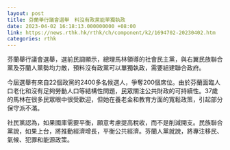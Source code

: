 ```yaml
---
layout: post
title: 芬蘭舉行議會選舉　料沒有政黨能單獨執政
date: 2023-04-02 16:18:13.000000000 +08:00
link: https://news.rthk.hk/rthk/ch/component/k2/1694702-20230402.htm
categories: rthk
---
```


芬蘭舉行議會選舉，選前民調顯示，總理馬林領導的社會民主黨，與右翼民族聯合黨及芬蘭人黨勢均力敵，預料沒有政黨可以單獨執政，需要組建聯合政府。

今屆選舉有來自22個政黨的2400多名候選人，爭奪200個席位。由於芬蘭面臨人口老化和沒有足夠勞動人口等結構性問題，民眾關注公共財政的可持續性。37歲的馬林在很多民眾眼中很受歡迎，但她在養老金和教育方面的寬鬆政策，引起部分保守派不滿。

社民黨認為，如果國庫需要平衡，願意考慮提高稅收，而不是削減開支。民族聯合黨說，如果上台，將推動經濟增長，平衡公共經濟。芬蘭人黨就說，將專注移民、氣候、犯罪和能源政策。
